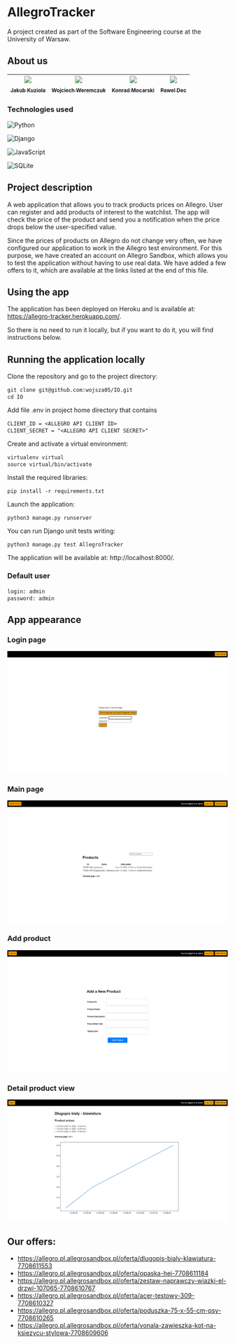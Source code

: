 # AllegroTracker
A project created as part of the Software Engineering course at the University of Warsaw.

## About us

<!-- ALL-CONTRIBUTORS-LIST:START - Do not remove or modify this section -->
<!-- prettier-ignore -->
| [<img src="https://avatars2.githubusercontent.com/u/38833436?v=4" width="75px;"/><br /><sub><b>Jakub Kuziola</b></sub>](https://github.com/JKuziola)<br />  | [<img src="https://avatars3.githubusercontent.com/u/105707706?v=4" width="75px;"/><br /><sub><b>Wojciech Weremczuk</b></sub>](https://github.com/wojsza05)<br /> | [<img src="https://avatars1.githubusercontent.com/u/100534891?v=4" width="75px;"/><br /><sub><b>Konrad Mocarski</b></sub>](https://github.com/mocar27)<br /> | [<img src="https://avatars3.githubusercontent.com/u/64912735?v=4" width="75px;"/><br /><sub><b>Pawel Dec</b></sub>](https://github.com/koxkox111)<br /> | 
|:----------------------------------------------------------------------------------------------------------------------------------------------------------:|:----------------------------------------------------------------------------------------------------------------------------------------------------------------:|:------------------------------------------------------------------------------------------------------------------------------------------------------------:|:--------------------------------------------------------------------------------------------------------------------------------------------------------------------------------------------------------------------------:|  
<!-- ALL-CONTRIBUTORS-LIST:END -->

### Technologies used

![Python](https://img.shields.io/badge/python-3670A0?style=for-the-badge&logo=python&logoColor=ffdd54)

![Django](https://img.shields.io/badge/django-%23092E20.svg?style=for-the-badge&logo=django&logoColor=white)

![JavaScript](https://img.shields.io/badge/javascript-%23323330.svg?style=for-the-badge&logo=javascript&logoColor=%23F7DF1E)

![SQLite](https://img.shields.io/badge/sqlite-%2307405e.svg?style=for-the-badge&logo=sqlite&logoColor=white)

## Project description
A web application that allows you to track products prices on Allegro. User can register and add
products of interest to the watchlist. The app will check the price of the product and send you a notification when
the price drops below the user-specified value.

Since the prices of products on Allegro do not change very often, we have configured our application to work
in the Allegro test environment. For this purpose, we have created an account on Allegro Sandbox, 
which allows you to test the application without having to use real data. We have added a few offers to it, 
which are available at the links listed at the end of this file.

## Using the app
The application has been deployed on Heroku and is available at:
https://allegro-tracker.herokuapp.com/.

So there is no need to run it locally, but if you want to do it, you will find instructions below.

## Running the application locally

Clone the repository and go to the project directory:
```shell
git clone git@github.com:wojsza05/IO.git
cd IO
```

Add file .env in project home directory that contains
``` SECRET_KEY = <DJANGO KEY>
CLIENT_ID = <ALLEGRO API CLIENT ID>
CLIENT_SECRET = "<ALLEGRO API CLIENT SECRET>"
```

Create and activate a virtual environment:
```shell
virtualenv virtual
source virtual/bin/activate
```

Install the required libraries:
```shell
pip install -r requirements.txt
```

Launch the application:
```shell
python3 manage.py runserver
```

You can run Django unit tests writing:
```shell
python3 manage.py test AllegroTracker
```

The application will be available at: http://localhost:8000/.

### Default user
    login: admin
    password: admin

## App appearance
### Login page
![Login Page](./images/LoginPage.png)

### Main page
![Main page](./images/MainPage.png)

### Add product
![Add product](./images/AddProduct.png)

### Detail product view
![Detail product view](./images/DetailView.png)

## Our offers:
- https://allegro.pl.allegrosandbox.pl/oferta/dlugopis-bialy-klawiatura-7708611553
- https://allegro.pl.allegrosandbox.pl/oferta/opaska-hej-7708611184
- https://allegro.pl.allegrosandbox.pl/oferta/zestaw-naprawczy-wiazki-el-drzwi-107065-7708610767
- https://allegro.pl.allegrosandbox.pl/oferta/acer-testowy-309-7708610327
- https://allegro.pl.allegrosandbox.pl/oferta/poduszka-75-x-55-cm-psy-7708610265
- https://allegro.pl.allegrosandbox.pl/oferta/vonala-zawieszka-kot-na-ksiezycu-stylowa-7708609606
